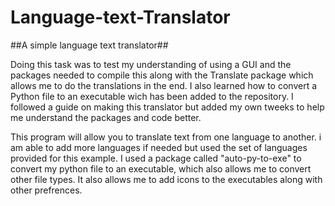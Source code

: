 # Language-text-Translator

##A simple language text translator##

Doing this task was to test my understanding of using a GUI and the packages needed to compile this along with the Translate package which allows me to do the translations in the end. I also learned how to convert a Python file to an executable wich has been added to the repository. I followed a guide on making this translator but added my own tweeks to help me understand the packages and code better. 

This program will allow you to translate text from one language to another. i am able to add more languages if needed but used the set of languages provided for this example.
I used a package called "auto-py-to-exe" to convert my python file to an executable, which also allows me to convert other file types. It also allows me to add icons to the executables along with other prefrences. 
